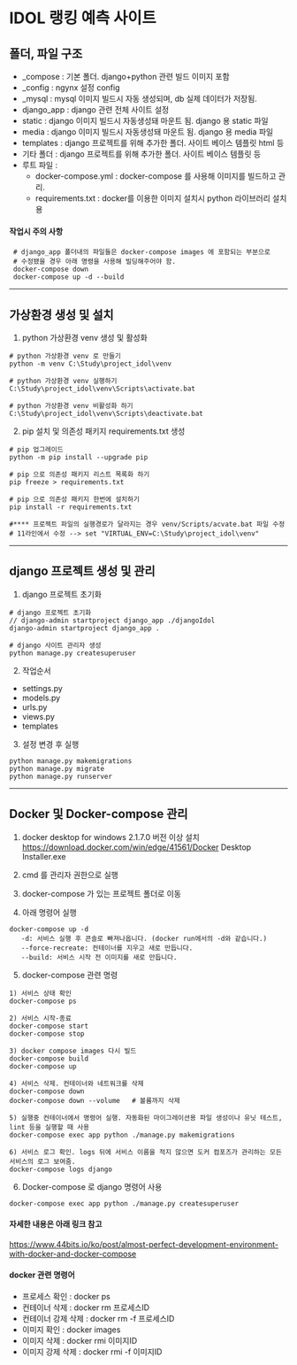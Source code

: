 # IDOL 랭킹 예측 사이트

## 폴더, 파일 구조

 - _compose : 기본 폴더. django+python 관련 빌드 이미지 포함
 - _config : ngynx 설정 config 
 - _mysql : mysql 이미지 빌드시 자동 생성되며, db 실제 데이터가 저장됨.
 - django_app : django 관련 전체 사이트 설정
 - static : django 이미지 빌드시 자동생성돼 마운트 됨. django 용 static 파일
 - media : django 이미지 빌드시 자동생성돼 마운트 됨. django 용 media 파일
 - templates : django 프로젝트를 위해 추가한 폴더. 사이트 베이스 템플릿 html 등
 - 기타 폴더 : django 프로젝트를 위해 추가한 폴더. 사이트 베이스 템플릿 등
 - 루트 파일 :
   * docker-compose.yml : docker-compose 를 사용해 이미지를 빌드하고 관리.
   * requirements.txt : docker를 이용한 이미지 설치시 python 라이브러리 설치용

  #### 작업시 주의 사항
  ```
   # django_app 폴더내의 파일들은 docker-compose images 에 포함되는 부분으로
   # 수정됐을 경우 아래 명령을 사용해 빌딩해주어야 함.
   docker-compose down
   docker-compose up -d --build
   ```

----

## 가상환경 생성 및 설치

1. python 가상환경 venv 생성 및 활성화
```
# python 가상환경 venv 로 만들기
python -m venv C:\Study\project_idol\venv

# python 가상환경 venv 실행하기
C:\Study\project_idol\venv\Scripts\activate.bat

# python 가상환경 venv 비활성화 하기
C:\Study\project_idol\venv\Scripts\deactivate.bat
```
2. pip 설치 및 의존성 패키지 requirements.txt 생성
```
# pip 업그레이드
python -m pip install --upgrade pip

# pip 으로 의존성 패키지 리스트 목록화 하기
pip freeze > requirements.txt

# pip 으로 의존성 패키지 한번에 설치하기
pip install -r requirements.txt

#**** 프로젝트 파일의 실행경로가 달라지는 경우 venv/Scripts/acvate.bat 파일 수정
# 11라인에서 수정 --> set "VIRTUAL_ENV=C:\Study\project_idol\venv"
```
----

## django 프로젝트 생성 및 관리
1. django 프로젝트 초기화
```
# django 프로젝트 초기화
// django-admin startproject django_app ./djangoIdol
django-admin startproject django_app .

# django 사이트 관리자 생성
python manage.py createsuperuser
```
2. 작업순서
- settings.py
- models.py
- urls.py
- views.py
- templates

3. 설정 변경 후 실행
```
python manage.py makemigrations
python manage.py migrate
python manage.py runserver
```
----

## Docker 및 Docker-compose 관리
1. docker desktop for windows 2.1.7.0 버전 이상 설치
https://download.docker.com/win/edge/41561/Docker Desktop Installer.exe

2. cmd 를 관리자 권한으로 실행

3. docker-compose 가 있는 프로젝트 폴더로 이동

4. 아래 명령어 실행
```
docker-compose up -d
   -d: 서비스 실행 후 콘솔로 빠져나옵니다. (docker run에서의 -d와 같습니다.)
   --force-recreate: 컨테이너를 지우고 새로 만듭니다.
   --build: 서비스 시작 전 이미지를 새로 만듭니다.
```
5. docker-compose 관련 명령
```
1) 서비스 상태 확인
docker-compose ps

2) 서비스 시작-종료
docker-compose start
docker-compose stop

3) docker compose images 다시 빌드
docker-compose build
docker-compose up

4) 서비스 삭제. 컨테이너와 네트워크를 삭제
docker-compose down
docker-compose down --volume   # 볼륨까지 삭제

5) 실행중 컨테이너에서 명령어 실행. 자동화된 마이그레이션용 파일 생성이나 유닛 테스트, lint 등을 실행할 때 사용
docker-compose exec app python ./manage.py makemigrations

6) 서비스 로그 확인. logs 뒤에 서비스 이름을 적지 않으면 도커 컴포즈가 관리하는 모든 서비스의 로그 보여줌.
docker-compose logs django
```

6. Docker-compose 로 django 명령어 사용
```
docker-compose exec app python ./manage.py createsuperuser
```

#### 자세한 내용은 아래 링크 참고
<https://www.44bits.io/ko/post/almost-perfect-development-environment-with-docker-and-docker-compose>

#### docker 관련 명령어
- 프로세스 확인 : docker ps
- 컨테이너 삭제 : docker rm 프로세스ID
- 컨테이너 강제 삭제  : docker rm -f 프로세스ID
- 이미지 확인 : docker images
- 이미지 삭제 : docker rmi 이미지ID
- 이미지 강제 삭제  : docker rmi -f 이미지ID
